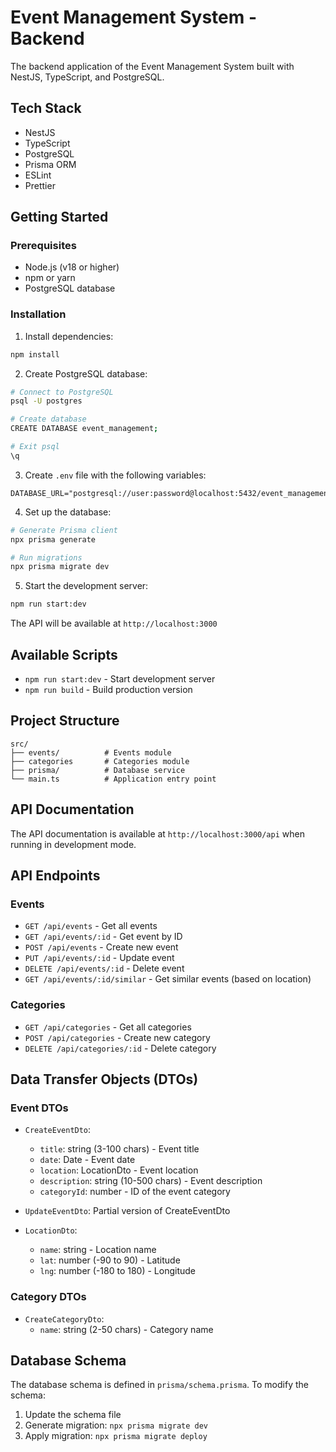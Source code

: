 # Event Management System - Backend

The backend application of the Event Management System built with NestJS, TypeScript, and PostgreSQL.

## Tech Stack

- NestJS
- TypeScript
- PostgreSQL
- Prisma ORM
- ESLint
- Prettier

## Getting Started

### Prerequisites

- Node.js (v18 or higher)
- npm or yarn
- PostgreSQL database

### Installation

1. Install dependencies:

```bash
npm install
```

2. Create PostgreSQL database:

```bash
# Connect to PostgreSQL
psql -U postgres

# Create database
CREATE DATABASE event_management;

# Exit psql
\q
```

3. Create `.env` file with the following variables:

```
DATABASE_URL="postgresql://user:password@localhost:5432/event_management"
```

4. Set up the database:

```bash
# Generate Prisma client
npx prisma generate

# Run migrations
npx prisma migrate dev
```

5. Start the development server:

```bash
npm run start:dev
```

The API will be available at `http://localhost:3000`

## Available Scripts

- `npm run start:dev` - Start development server
- `npm run build` - Build production version

## Project Structure

```
src/
├── events/          # Events module
├── categories       # Categories module
├── prisma/          # Database service
└── main.ts          # Application entry point
```

## API Documentation

The API documentation is available at `http://localhost:3000/api` when running in development mode.

## API Endpoints

### Events
- `GET /api/events` - Get all events
- `GET /api/events/:id` - Get event by ID
- `POST /api/events` - Create new event
- `PUT /api/events/:id` - Update event
- `DELETE /api/events/:id` - Delete event
- `GET /api/events/:id/similar` - Get similar events (based on location)

### Categories
- `GET /api/categories` - Get all categories
- `POST /api/categories` - Create new category
- `DELETE /api/categories/:id` - Delete category

## Data Transfer Objects (DTOs)

### Event DTOs
- `CreateEventDto`:
  - `title`: string (3-100 chars) - Event title
  - `date`: Date - Event date
  - `location`: LocationDto - Event location
  - `description`: string (10-500 chars) - Event description
  - `categoryId`: number - ID of the event category

- `UpdateEventDto`: Partial version of CreateEventDto
- `LocationDto`:
  - `name`: string - Location name
  - `lat`: number (-90 to 90) - Latitude
  - `lng`: number (-180 to 180) - Longitude

### Category DTOs
- `CreateCategoryDto`:
  - `name`: string (2-50 chars) - Category name

## Database Schema

The database schema is defined in `prisma/schema.prisma`. To modify the schema:

1. Update the schema file
2. Generate migration: `npx prisma migrate dev`
3. Apply migration: `npx prisma migrate deploy`

